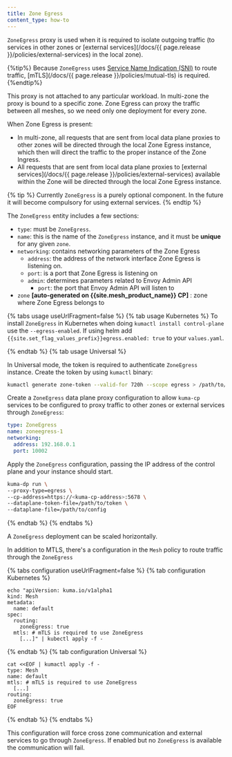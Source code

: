 ```yaml
---
title: Zone Egress
content_type: how-to
---
```


`ZoneEgress` proxy is used when it is required to isolate outgoing traffic (to services in other
zones or [external services](/docs/{{ page.release }}/policies/external-services) in the local zone).


{%tip%}
Because `ZoneEgress` uses [Service Name Indication (SNI)](https://en.wikipedia.org/wiki/Server_Name_Indication) to route traffic, [mTLS](/docs/{{ page.release }}/policies/mutual-tls) is required.
{%endtip%}

This proxy is not attached to any particular workload. In multi-zone the proxy is bound to a specific zone.
Zone Egress can proxy the traffic between all meshes, so we need only one deployment for every zone.

When Zone Egress is present:
* In multi-zone, all requests that are sent from local data plane proxies to other
  zones will be directed through the local Zone Egress instance, which then will
  direct the traffic to the proper instance of the Zone Ingress.
* All requests that are sent from local data plane proxies to [external services](/docs/{{ page.release }}/policies/external-services)
  available within the Zone will be directed through the local Zone Egress
  instance.

{% tip %}
Currently `ZoneEgress` is a purely optional component.
In the future it will become compulsory for using external services.
{% endtip %}

The `ZoneEgress` entity includes a few sections:

* `type`: must be `ZoneEgress`.
* `name`: this is the name of the `ZoneEgress` instance, and it must be **unique**
   for any given `zone`.
* `networking`: contains networking parameters of the Zone Egress
    * `address`: the address of the network interface Zone Egress is listening on.
    * `port`: is a port that Zone Egress is listening on
    * `admin`: determines parameters related to Envoy Admin API
      * `port`: the port that Envoy Admin API will listen to
* `zone` **[auto-generated on {{site.mesh_product_name}} CP]** : zone where Zone Egress belongs to

{% tabs usage useUrlFragment=false %}
{% tab usage Kubernetes %}
To install `ZoneEgress` in Kubernetes when doing `kumactl install control-plane` use the `--egress-enabled`. If using helm add `{{site.set_flag_values_prefix}}egress.enabled: true` to your `values.yaml`.

{% endtab %}
{% tab usage Universal %}

In Universal mode, the token is required to authenticate `ZoneEgress` instance. Create the token by using `kumactl` binary:

```bash
kumactl generate zone-token --valid-for 720h --scope egress > /path/to/token
```

Create a `ZoneEgress` data plane proxy configuration to allow `kuma-cp` services to be configured to proxy traffic to other zones or external services through `ZoneEgress`:

```yaml
type: ZoneEgress
name: zoneegress-1
networking:
  address: 192.168.0.1
  port: 10002
```

Apply the `ZoneEgress` configuration, passing the IP address of the control plane and your instance should start.

```bash
kuma-dp run \
--proxy-type=egress \
--cp-address=https://<kuma-cp-address>:5678 \
--dataplane-token-file=/path/to/token \
--dataplane-file=/path/to/config
```

{% endtab %}
{% endtabs %}


A `ZoneEgress` deployment can be scaled horizontally.

In addition to MTLS, there's a configuration in the `Mesh` policy to route traffic through the `ZoneEgress`

{% tabs configuration useUrlFragment=false %}
{% tab configuration Kubernetes %}

```shell
echo "apiVersion: kuma.io/v1alpha1
kind: Mesh
metadata:
  name: default
spec:
  routing:
    zoneEgress: true
  mtls: # mTLS is required to use ZoneEgress
    [...]" | kubectl apply -f -
```

{% endtab %}
{% tab configuration Universal %}

```shell
cat <<EOF | kumactl apply -f -
type: Mesh
name: default
mtls: # mTLS is required to use ZoneEgress
  [...]
routing:
  zoneEgress: true
EOF
```

{% endtab %}
{% endtabs %}

This configuration will force cross zone communication and external services to go through `ZoneEgress`.
If enabled but no `ZoneEgress` is available the communication will fail.
